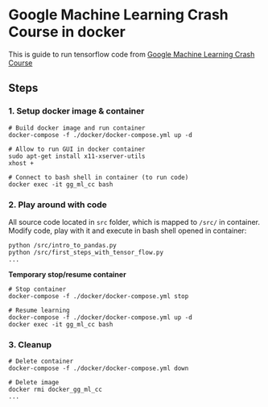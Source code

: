 # Google Machine Learning Crash Course in docker  
This is guide to run tensorflow code from [Google Machine Learning Crash Course](https://developers.google.com/machine-learning/crash-course/)

## Steps

### 1. Setup docker image & container

```
# Build docker image and run container
docker-compose -f ./docker/docker-compose.yml up -d

# Allow to run GUI in docker container
sudo apt-get install x11-xserver-utils
xhost +

# Connect to bash shell in container (to run code)
docker exec -it gg_ml_cc bash
```

### 2. Play around with code

All source code located in `src` folder, which is mapped to `/src/` in container.  
Modify code, play with it and execute in bash shell opened in container:  
```
python /src/intro_to_pandas.py
python /src/first_steps_with_tensor_flow.py
...
```

**Temporary stop/resume container**
```
# Stop container
docker-compose -f ./docker/docker-compose.yml stop

# Resume learning
docker-compose -f ./docker/docker-compose.yml up -d
docker exec -it gg_ml_cc bash
```

### 3. Cleanup

```
# Delete container
docker-compose -f ./docker/docker-compose.yml down

# Delete image
docker rmi docker_gg_ml_cc
...
```
